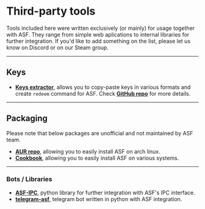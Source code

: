 # Third-party tools

Tools included here were written exclusively (or mainly) for usage together with ASF. They range from simple web aplications to internal libraries for further integration. If you'd like to add something on the list, please let us know on Discord or on our Steam group.

---

## Keys

- **[Keys extractor](https://ske.cloudswift.me)**, allows you to copy-paste keys in various formats and create `redeem` command for ASF. Check **[GitHub repo](https://github.com/Cloud-Swift/SKE)** for more details.

---

## Packaging

Please note that below packages are unofficial and not maintained by ASF team.

- **[AUR repo](https://aur.archlinux.org/packages/asf)**, allowing you to easily install ASF on arch linux.
- **[Cookbook](https://supermarket.chef.io/cookbooks/asf)**, allowing you to easily install ASF on various systems.

---

### Bots / Libraries

- **[ASF-IPC](https://pypi.python.org/pypi/ASF-IPC/1.1.3)**, python library for further integration with ASF's IPC interface.
- **[telegram-asf](https://github.com/deluxghost/telegram-asf)**, telegram bot written in python with ASF integration.